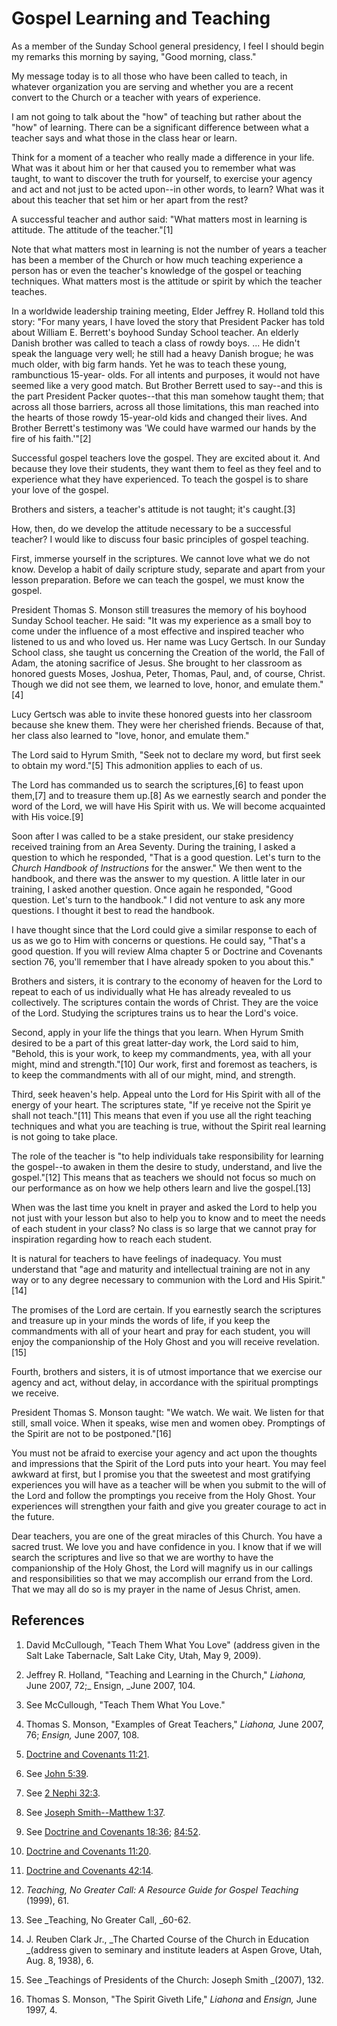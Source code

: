# Gospel Learning and Teaching

As a member of the Sunday School general presidency, I feel I should begin my
remarks this morning by saying, "Good morning, class."

My message today is to all those who have been called to teach, in whatever
organization you are serving and whether you are a recent convert to the
Church or a teacher with years of experience.

I am not going to talk about the "how" of teaching but rather about the "how"
of learning. There can be a significant difference between what a teacher says
and what those in the class hear or learn.

Think for a moment of a teacher who really made a difference in your life.
What was it about him or her that caused you to remember what was taught, to
want to discover the truth for yourself, to exercise your agency and act and
not just to be acted upon--in other words, to learn? What was it about this
teacher that set him or her apart from the rest?

A successful teacher and author said: "What matters most in learning is
attitude. The attitude of the teacher."[1]

Note that what matters most in learning is not the number of years a teacher
has been a member of the Church or how much teaching experience a person has
or even the teacher's knowledge of the gospel or teaching techniques. What
matters most is the attitude or spirit by which the teacher teaches.

In a worldwide leadership training meeting, Elder Jeffrey R. Holland told this
story: "For many years, I have loved the story that President Packer has told
about William E. Berrett's boyhood Sunday School teacher. An elderly Danish
brother was called to teach a class of rowdy boys. ... He didn't speak the
language very well; he still had a heavy Danish brogue; he was much older,
with big farm hands. Yet he was to teach these young, rambunctious 15-year-
olds. For all intents and purposes, it would not have seemed like a very good
match. But Brother Berrett used to say--and this is the part President Packer
quotes--that this man somehow taught them; that across all those barriers,
across all those limitations, this man reached into the hearts of those rowdy
15-year-old kids and changed their lives. And Brother Berrett's testimony was
'We could have warmed our hands by the fire of his faith.'"[2]

Successful gospel teachers love the gospel. They are excited about it. And
because they love their students, they want them to feel as they feel and to
experience what they have experienced. To teach the gospel is to share your
love of the gospel.

Brothers and sisters, a teacher's attitude is not taught; it's caught.[3]

How, then, do we develop the attitude necessary to be a successful teacher? I
would like to discuss four basic principles of gospel teaching.

First, immerse yourself in the scriptures. We cannot love what we do not know.
Develop a habit of daily scripture study, separate and apart from your lesson
preparation. Before we can teach the gospel, we must know the gospel.

President Thomas S. Monson still treasures the memory of his boyhood Sunday
School teacher. He said: "It was my experience as a small boy to come under
the influence of a most effective and inspired teacher who listened to us and
who loved us. Her name was Lucy Gertsch. In our Sunday School class, she
taught us concerning the Creation of the world, the Fall of Adam, the atoning
sacrifice of Jesus. She brought to her classroom as honored guests Moses,
Joshua, Peter, Thomas, Paul, and, of course, Christ. Though we did not see
them, we learned to love, honor, and emulate them."[4]

Lucy Gertsch was able to invite these honored guests into her classroom
because she knew them. They were her cherished friends. Because of that, her
class also learned to "love, honor, and emulate them."

The Lord said to Hyrum Smith, "Seek not to declare my word, but first seek to
obtain my word."[5] This admonition applies to each of us.

The Lord has commanded us to search the scriptures,[6] to feast upon them,[7]
and to treasure them up.[8] As we earnestly search and ponder the word of the
Lord, we will have His Spirit with us. We will become acquainted with His
voice.[9]

Soon after I was called to be a stake president, our stake presidency received
training from an Area Seventy. During the training, I asked a question to
which he responded, "That is a good question. Let's turn to the _Church
Handbook of Instructions_ for the answer." We then went to the handbook, and
there was the answer to my question. A little later in our training, I asked
another question. Once again he responded, "Good question. Let's turn to the
handbook." I did not venture to ask any more questions. I thought it best to
read the handbook.

I have thought since that the Lord could give a similar response to each of us
as we go to Him with concerns or questions. He could say, "That's a good
question. If you will review Alma chapter 5 or Doctrine and Covenants section
76, you'll remember that I have already spoken to you about this."

Brothers and sisters, it is contrary to the economy of heaven for the Lord to
repeat to each of us individually what He has already revealed to us
collectively. The scriptures contain the words of Christ. They are the voice
of the Lord. Studying the scriptures trains us to hear the Lord's voice.

Second, apply in your life the things that you learn. When Hyrum Smith desired
to be a part of this great latter-day work, the Lord said to him, "Behold,
this is your work, to keep my commandments, yea, with all your might, mind and
strength."[10] Our work, first and foremost as teachers, is to keep the
commandments with all of our might, mind, and strength.

Third, seek heaven's help. Appeal unto the Lord for His Spirit with all of the
energy of your heart. The scriptures state, "If ye receive not the Spirit ye
shall not teach."[11] This means that even if you use all the right teaching
techniques and what you are teaching is true, without the Spirit real learning
is not going to take place.

The role of the teacher is "to help individuals take responsibility for
learning the gospel--to awaken in them the desire to study, understand, and
live the gospel."[12] This means that as teachers we should not focus so much
on our performance as on how we help others learn and live the gospel.[13]

When was the last time you knelt in prayer and asked the Lord to help you not
just with your lesson but also to help you to know and to meet the needs of
each student in your class? No class is so large that we cannot pray for
inspiration regarding how to reach each student.

It is natural for teachers to have feelings of inadequacy. You must understand
that "age and maturity and intellectual training are not in any way or to any
degree necessary to communion with the Lord and His Spirit."[14]

The promises of the Lord are certain. If you earnestly search the scriptures
and treasure up in your minds the words of life, if you keep the commandments
with all of your heart and pray for each student, you will enjoy the
companionship of the Holy Ghost and you will receive revelation.[15]

Fourth, brothers and sisters, it is of utmost importance that we exercise our
agency and act, without delay, in accordance with the spiritual promptings we
receive.

President Thomas S. Monson taught: "We watch. We wait. We listen for that
still, small voice. When it speaks, wise men and women obey. Promptings of the
Spirit are not to be postponed."[16]

You must not be afraid to exercise your agency and act upon the thoughts and
impressions that the Spirit of the Lord puts into your heart. You may feel
awkward at first, but I promise you that the sweetest and most gratifying
experiences you will have as a teacher will be when you submit to the will of
the Lord and follow the promptings you receive from the Holy Ghost. Your
experiences will strengthen your faith and give you greater courage to act in
the future.

Dear teachers, you are one of the great miracles of this Church. You have a
sacred trust. We love you and have confidence in you. I know that if we will
search the scriptures and live so that we are worthy to have the companionship
of the Holy Ghost, the Lord will magnify us in our callings and
responsibilities so that we may accomplish our errand from the Lord. That we
may all do so is my prayer in the name of Jesus Christ, amen.

## References

  1. David McCullough, "Teach Them What You Love" (address given in the Salt Lake Tabernacle, Salt Lake City, Utah, May 9, 2009).

  2. Jeffrey R. Holland, "Teaching and Learning in the Church," _Liahona,_ June 2007, 72;_ Ensign, _June 2007, 104.

  3. See McCullough, "Teach Them What You Love."

  4. Thomas S. Monson, "Examples of Great Teachers," _Liahona,_ June 2007, 76; _Ensign,_ June 2007, 108.

  5. [Doctrine and Covenants 11:21](https://www.lds.org/scriptures/dc-testament/dc/11.21?lang=eng#20).

  6. See [John 5:39](https://www.lds.org/scriptures/nt/john/5.39?lang=eng#38).

  7. See [2 Nephi 32:3](https://www.lds.org/scriptures/bofm/2-ne/32.3?lang=eng#2).

  8. See [Joseph Smith--Matthew 1:37](https://www.lds.org/scriptures/pgp/js-m/1.37?lang=eng#36).

  9. See [Doctrine and Covenants 18:36](https://www.lds.org/scriptures/dc-testament/dc/18.36?lang=eng#35); [84:52](https://www.lds.org/scriptures/dc-testament/dc/84.52?lang=eng#51).

  10. [Doctrine and Covenants 11:20](https://www.lds.org/scriptures/dc-testament/dc/11.20?lang=eng#19).

  11. [Doctrine and Covenants 42:14](https://www.lds.org/scriptures/dc-testament/dc/42.14?lang=eng#13).

  12. _Teaching, No Greater Call: A Resource Guide for Gospel Teaching_ (1999), 61.

  13. See _Teaching, No Greater Call, _60-62.

  14. J. Reuben Clark Jr., _The Charted Course of the Church in Education _(address given to seminary and institute leaders at Aspen Grove, Utah, Aug. 8, 1938), 6.

  15. See _Teachings of Presidents of the Church: Joseph Smith _(2007), 132.

  16. Thomas S. Monson, "The Spirit Giveth Life," _Liahona_ and _Ensign,_ June 1997, 4.

